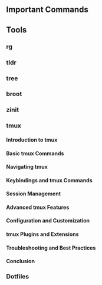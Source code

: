 
## Important Commands

## Tools
### rg
### tldr
### tree
### broot
### zinit

### tmux
#### Introduction to tmux
#### Basic tmux Commands
#### Navigating tmux
#### Keybindings and tmux Commands
#### Session Management
#### Advanced tmux Features
#### Configuration and Customization
#### tmux Plugins and Extensions
#### Troubleshooting and Best Practices
#### Conclusion

### Dotfiles
